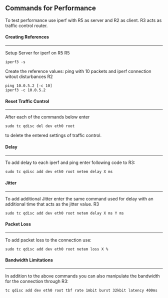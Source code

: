 ## Commands for Performance
To test performance use iperf with R5 as server and R2 as client. R3 acts as traffic control router. 
#### Creating References
---
Setup Server for iperf on R5
R5
```console
iperf3 -s
```
Create the reference values: ping with 10 packets and iperf connection witout disturbances
R2
```console
ping 10.0.5.2 [-c 10]
iperf3 -c 10.0.5.2
```
#### Reset Traffic Control
---
After each of the commands below enter
```console
sudo tc qdisc del dev eth0 root
```
to delete the entered settings of traffic control.
#### Delay
---
To add delay to each iperf and ping enter following code to R3:
```console
sudo tc qdisc add dev eth0 root netem delay X ms
```
#### Jitter
---
To add additional Jitter enter the same command used for delay with an additional time that acts as the jitter value.
R3
```console
sudo tc qdisc add dev eth0 root netem delay X ms Y ms
```
#### Packet Loss
---
To add packet loss to the connection use:
```console
sudo tc qdisc add dev eth0 root netem loss X %
```
#### Bandwidth Limitations
---
In addition to the above commands you can also manipulate the bandwidth for the connection through R3:
```console
tc qdisc add dev eth0 root tbf rate 1mbit burst 32kbit latency 400ms
```